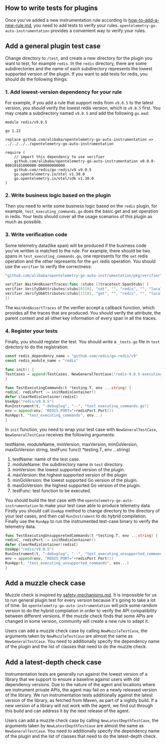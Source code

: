 ## How to write tests for plugins

Once you've added a new instrumentation rule according
to [how-to-add-a-new-rule.md](https://github.com/alibaba/opentelemetry-go-auto-instrumentation/blob/main/docs/how-to-add-a-new-rule.md),
you need to add tests to verify your rules. `opentelemetry-go-auto-instrumentation` provides a convenient way to verify
your rules.

## Add a general plugin test case

Change directory to `/test`, and create a new directory for the plugin you want to test, for example `redis`. In
the `redis` directory, there are some subdirectories and the name of each subdirectory represents the lowest supported
version of the plugin. If you want to add tests for redis, you should do the following things:

### 1. Add lowest-version dependency for your rule

For example, if you add a rule that support redis from `v9.0.5` to the latest version, you should verify the lowest
redis
version, which is `v9.0.5` first. You may create a subdirectory named `v9.0.5` and add the following `go.mod`:

```
module redis/v9.0.5

go 1.22

replace github.com/alibaba/opentelemetry-go-auto-instrumentation => ../../../../opentelemetry-go-auto-instrumentation

require (
	// import this dependency to use verifier
	github.com/alibaba/opentelemetry-go-auto-instrumentation v0.0.0-00010101000000-000000000000
	github.com/redis/go-redis/v9 v9.0.5
	go.opentelemetry.io/otel v1.30.0
	go.opentelemetry.io/otel/sdk v1.30.0
)
```

### 2. Write business logic based on the plugin

Then you need to write some business logic based on the `redis` plugin, for example, `test_executing_commands.go` does
the basic get and set operation in redis. Your tests should cover all the usage scenarios of this plugin as much as
possible.

### 3. Write verification code

Some telemetry data(like span) will be produced if the business code you've written is matched to the rule. For example,
there should be two spans in `test_executing_commands.go`, one represents for the `set` redis operation and the other
represents for the `get` redis operation. You should use the `verifier` to verify the correctness:

```go
"github.com/alibaba/opentelemetry-go-auto-instrumentation/pkg/verifier"

verifier.WaitAndAssertTraces(func (stubs []tracetest.SpanStubs) {
verifier.VerifyDbAttributes(stubs[0][0], "set", "", "redis", "", "localhost", "set a b ex 5: ", "set")
verifier.VerifyDbAttributes(stubs[1][0], "get", "", "redis", "", "localhost", "get a: ", "get")
})
```

The `WaitAndAssertTraces` of the verifier accept a callback function, which provides all the traces that are produced.
You should verify the attribute, the parent context and all other key information of every span in all the traces.

### 4. Register your tests

Finally, you should register the test. You should write a `_tests.go` file in `test` directory to do the registration:

```go
const redis_dependency_name = "github.com/redis/go-redis/v9"
const redis_module_name = "redis"

func init() {
TestCases = append(TestCases, NewGeneralTestCase("redis-9.0.5-executing-commands-test", redis_module_name, "v9.0.5", "v9.5.1", "1.18", "", TestExecutingCommands)
}

func TestExecutingCommands(t *testing.T, env ...string) {
redisC, redisPort := initRedisContainer()
defer clearRedisContainer(redisC)
UseApp("redis/v9.0.5")
RunInstrument(t, "-debuglog", "--", "test_executing_commands.go")
env = append(env, "REDIS_PORT="+redisPort.Port())
RunApp(t, "test_executing_commands", env...)
}
```

In `init` function, you need to wrap your test case with `NewGeneralTestCase`, `NewGeneralTestCase` receives the
following arguments:

testName, moduleName, minVersion, maxVersion, minGoVersion, maxGoVersion string, testFunc func(t *testing.T, env
...string)

1. testName: name of the test case.
2. moduleName: the subdirectory name in `test` directory.
3. minVersion: the lowest supported version of the plugin.
4. maxVersion: the highest supported version of the plugin
5. minGoVersion: the lowest supported Go version of the plugin.
6. maxGoVersion: the highest supported Go version of the plugin.
7. testFunc: test function to be executed.

You should build the test case with the `opentelemetry-go-auto-instrumentation` to make your test case able to produce
telemetry data. Firstly you should call `UseApp` method to change directory to the directory of your test cases, and
then call `RunInstrument` to do hybrid compilation. Finally use the `RunApp` to run the instrumented test-case binary to
verify the telemetry data.

```go
func TestExecutingUnsupporetedCommands(t *testing.T, env ...string) {
redisC, redisPort := initRedisContainer()
defer clearRedisContainer(redisC)
UseApp("redis/v9.0.5")
RunInstrument(t, "-debuglog", "--", "test_executing_unsupported_commands.go")
env = append(env, "REDIS_PORT="+redisPort.Port())
RunApp(t, "test_executing_unsupported_commands", env...)
}
```

## Add a muzzle check case

Muzzle check is inspired
by [safety-mechanisms.md](https://github.com/open-telemetry/opentelemetry-java-instrumentation/blob/main/docs/safety-mechanisms.md).
It is impossible for us to run general plugin test for every version because it's going to take a lot of time.
So `opentelemetry-go-auto-instrumentation` will pick some random version to do the hybrid compilation in order to verify
the API compatibility between different versions. If the muzzle check finds that some APIs are changed in some version,
community will create a new rule to adapt it.

Users can add a muzzle check case by calling `NewMuzzleTestCase`, the arguments taken by `NewMuzzleTestCase` are almost
the same as `NewGeneralTestCase`. You need to additionally specify the dependency name of the plugin and the list of
classes that need to do the muzzle check.

## Add a latest-depth check case

Instrumentation tests are generally run against the lowest version of a library that we support to ensure a baseline
against users with old dependency versions. Due to the nature of the agent and locations where we instrument private
APIs, the agent may fail on a newly released version of the library. We run instrumentation tests additionally against
the latest version of the library, as fetched from Maven, as part of a nightly build. If a new version of a library will
not work with the agent, we find out through this build and can address it by the next release of the agent.

Users can add a muzzle check case by calling `NewLatestDepthTestCase`, the arguments taken by `NewLatestDepthTestCase`
are almost
the same as `NewGeneralTestCase`. You need to additionally specify the dependency name of the plugin and the list of
classes that need to do the latest-depth check.